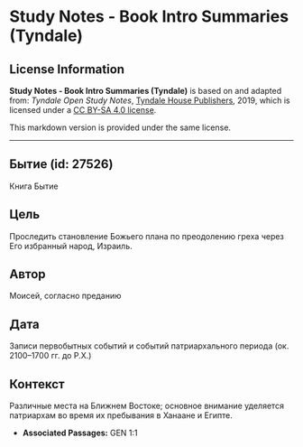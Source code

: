 # Study Notes - Book Intro Summaries (Tyndale)

## License Information

**Study Notes - Book Intro Summaries (Tyndale)** is based on and adapted from: _Tyndale Open Study Notes_, [Tyndale House Publishers](https://tyndaleopenresources.com/), 2019, which is licensed under a [CC BY-SA 4.0 license](https://creativecommons.org/licenses/by-sa/4.0/legalcode.en).

This markdown version is provided under the same license.



--------------------------------

## Бытие (id: 27526)

Книга Бытие

Цель
----

Проследить становление Божьего плана по преодолению греха через Его избранный народ, Израиль.

Автор
-----

Моисей, согласно преданию

Дата
----

Записи первобытных событий и событий патриархального периода (ок. 2100–1700 гг. до Р.Х.)

Контекст
--------

Различные места на Ближнем Востоке; основное внимание уделяется патриархам во время их пребывания в Ханаане и Египте.

* **Associated Passages:** GEN 1:1

